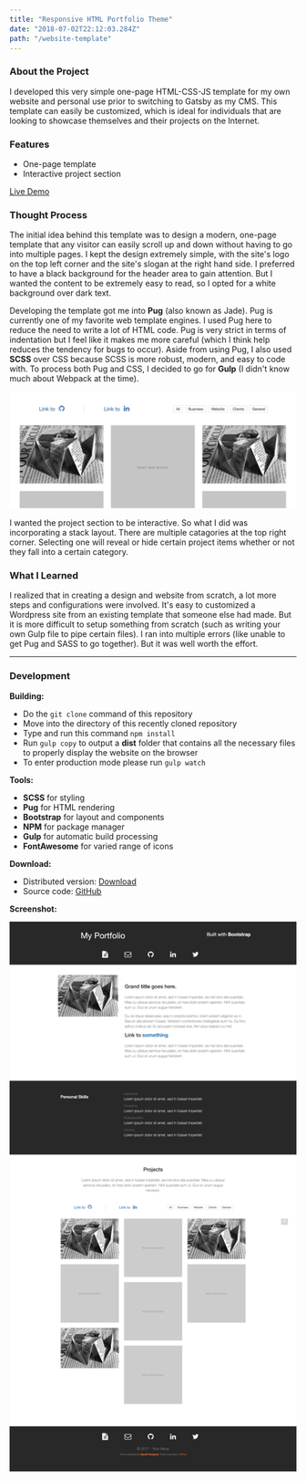```yaml
---
title: "Responsive HTML Portfolio Theme"
date: "2018-07-02T22:12:03.284Z"
path: "/website-template"
---
```


### About the Project

I developed this very simple one-page HTML-CSS-JS template for my own website and personal use prior to switching to Gatsby as my CMS. This template can easily be customized, which is ideal for individuals that are looking to showcase themselves and their projects on the Internet.

### Features

- One-page template
- Interactive project section

[Live Demo](https://codepen.io/naruthk/full/wrRjKv/)

### Thought Process

The initial idea behind this template was to design a modern, one-page template that any visitor can easily scroll up and down without having to go into multiple pages. I kept the design extremely simple, with the site's logo on the top left corner and the site's slogan at the right hand side. I preferred to have a black background for the header area to gain attention. But I wanted the content to be extremely easy to read, so I opted for a white background over dark text.

Developing the template got me into **Pug** (also known as Jade). Pug is currently one of my favorite web template engines. I used Pug here to reduce the need to write a lot of HTML code. Pug is very strict in terms of indentation but I feel like it makes me more careful (which I think help reduces the tendency for bugs to occur). Aside from using Pug, I also used **SCSS** over CSS because SCSS is more robust, modern, and easy to code with. To process both Pug and CSS, I decided to go for **Gulp** (I didn't know much about Webpack at the time).

![portfolio-js](portfolio-js.png)

I wanted the project section to be interactive. So what I did was incorporating a stack layout. There are multiple catagories at the top right corner. Selecting one will reveal or hide certain project items whether or not they fall into a certain category.

### What I Learned

I realized that in creating a design and website from scratch, a lot more steps and configurations were involved. It's easy to customized a Wordpress site from an existing template that someone else had made. But it is more difficult to setup something from scratch (such as writing your own Gulp file to pipe certain files). I ran into multiple errors (like unable to get Pug and SASS to go together). But it was well worth the effort.

---

### Development

**Building:**

- Do the `git clone` command of this repository
- Move into the directory of this recently cloned repository
- Type and run this command `npm install`
- Run `gulp copy` to output a **dist** folder that contains all the necessary files to properly display the website on the browser
- To enter production mode please run `gulp watch`

**Tools:**

- **SCSS** for styling
- **Pug** for HTML rendering
- **Bootstrap** for layout and components
- **NPM** for package manager
- **Gulp** for automatic build processing
- **FontAwesome** for varied range of icons

**Download:**

- Distributed version: [Download](https://github.com/naruthk/web-theme-portfolio/raw/master/theme.zip)
- Source code: [GitHub](https://github.com/naruthk/web-theme-portfolio)

**Screenshot:**

![Overview](overall.png)